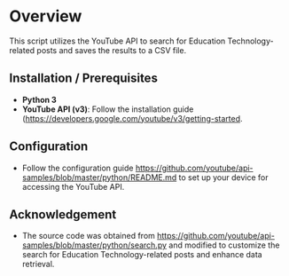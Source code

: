 # Overview

This script utilizes the YouTube API to search for Education Technology-related posts and saves the results to a CSV file.


## Installation / Prerequisites

- **Python 3**
- **YouTube API (v3)**: Follow the installation guide (https://developers.google.com/youtube/v3/getting-started.


## Configuration

- Follow the configuration guide https://github.com/youtube/api-samples/blob/master/python/README.md to set up your device for accessing the YouTube API.


## Acknowledgement

- The source code was obtained from https://github.com/youtube/api-samples/blob/master/python/search.py and modified to customize the search for Education Technology-related posts and enhance data retrieval.

